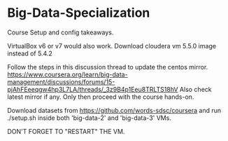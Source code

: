 # Big-Data-Specialization
Course Setup and config takeaways.

VirtualBox v6 or v7 would also work.
Download cloudera vm 5.5.0 image instead of 5.4.2

Follow the steps in this discussion thread to update the centos mirror.
https://www.coursera.org/learn/big-data-management/discussions/forums/15-pjAhFEeeqgw4hp3L7LA/threads/_3z9B4p1Eeu8TRLTS18hV
Also check latest mirror if any.
Only then proceed with the course hands-on.

Download datasets from https://github.com/words-sdsc/coursera and run ./setup.sh inside both 'big-data-2' and 'big-data-3' VMs.

DON'T FORGET TO "RESTART" THE VM.
